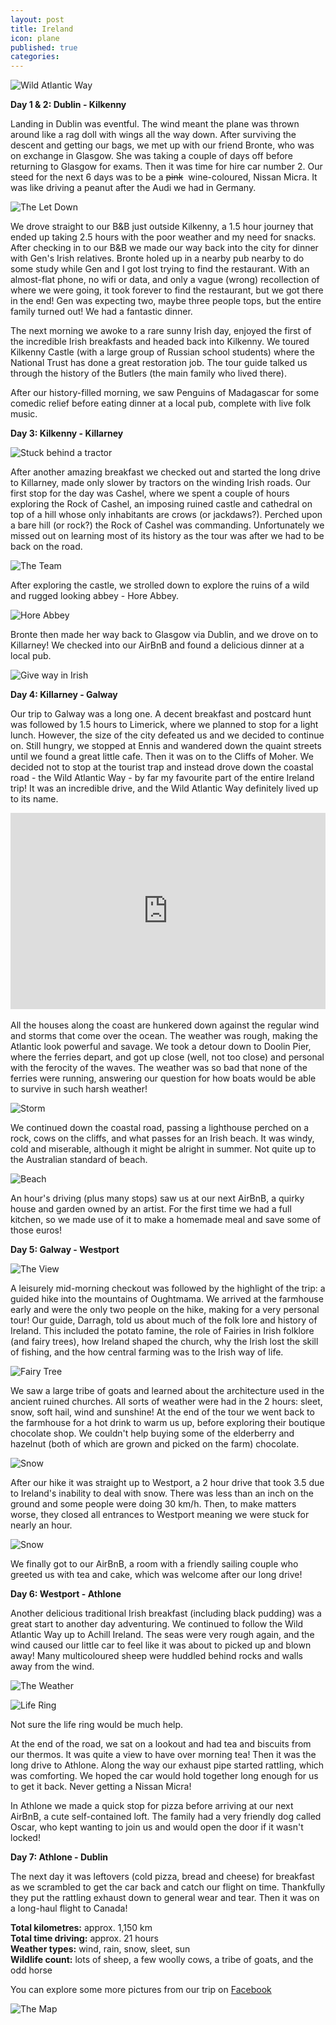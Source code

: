 ```yaml
---
layout: post
title: Ireland
icon: plane
published: true
categories:
---
```


![Wild Atlantic Way](/images/mattandgenvsworld/ireland/Ireland-91.jpg)

**Day 1 & 2: Dublin - Kilkenny**

Landing in Dublin was eventful. The wind meant the plane was thrown around like a rag doll with wings all the way down. After surviving the descent and getting our bags, we met up with our friend Bronte, who was on exchange in Glasgow. She was taking a couple of days off before returning to Glasgow for exams. Then it was time for hire car number 2. Our steed for the next 6 days was to be a <del>pink</del>&nbsp; wine-coloured, Nissan Micra. It was like driving a peanut after the Audi we had in Germany.

![The Let Down](/images/mattandgenvsworld/ireland/Ireland-62.jpg)

We drove straight to our B&B just outside Kilkenny, a 1.5 hour journey that ended up taking 2.5 hours with the poor weather and my need for snacks. After checking in to our B&B we made our way back into the city for dinner with Gen's Irish relatives. Bronte holed up in a nearby pub nearby to do some study while Gen and I got lost trying to find the restaurant. With an almost-flat phone, no wifi or data, and only a vague (wrong) recollection of where we were going, it took forever to find the restaurant, but we got there in the end! Gen was expecting two, maybe three people tops, but the entire family turned out! We had a fantastic dinner.

The next morning we awoke to a rare sunny Irish day, enjoyed the first of the incredible Irish breakfasts and headed back into Kilkenny. We toured Kilkenny Castle (with a large group of Russian school students) where the National Trust has done a great restoration job. The tour guide talked us through the history of the Butlers (the main family who lived there).

After our history-filled morning, we saw Penguins of Madagascar for some comedic relief before eating dinner at a local pub, complete with live folk music.

**Day 3: Kilkenny - Killarney**

![Stuck behind a tractor](/images/mattandgenvsworld/ireland/Ireland-1.jpg)

After another amazing breakfast we checked out and started the long drive to Killarney, made only slower by tractors on the winding Irish roads. Our first stop for the day was Cashel, where we spent a couple of hours exploring the Rock of Cashel, an imposing ruined castle and cathedral on top of a hill whose only inhabitants are crows (or jackdaws?). Perched upon a bare hill (or rock?) the Rock of Cashel was commanding. Unfortunately we missed out on learning most of its history as the tour was after we had to be back on the road.

![The Team](/images/mattandgenvsworld/ireland/Ireland-16.jpg)

After exploring the castle, we strolled down to explore the ruins of a wild and rugged looking abbey - Hore Abbey.

![Hore Abbey](/images/mattandgenvsworld/ireland/Ireland-22.jpg)

Bronte then made her way back to Glasgow via Dublin, and we drove on to Killarney! We checked into our AirBnB and found a delicious dinner at a local pub.

![Give way in Irish](/images/mattandgenvsworld/ireland/Ireland-26.jpg)

**Day 4: Killarney - Galway**

Our trip to Galway was a long one. A decent breakfast and postcard hunt was followed by 1.5 hours to Limerick, where we planned to stop for a light lunch. However, the size of the city defeated us and we decided to continue on. Still hungry, we stopped at Ennis and wandered down the quaint streets until we found a great little cafe. Then it was on to the Cliffs of Moher. We decided not to stop at the tourist trap and instead drove down the coastal road - the Wild Atlantic Way - by far my favourite part of the entire Ireland trip! It was an incredible drive, and the Wild Atlantic Way definitely lived up to its name.

<style>
.video-container {
    position: relative;
    padding-bottom: 56.25%;
    padding-top: 30px; height: 0; overflow: hidden;
}

.video-container iframe,
.video-container object,
.video-container embed {
    position: absolute;
    top: 0;
    left: 0;
    width: 100%;
    height: 100%;
}
</style>

<div class="video-container">
         <iframe width="560" height="315" src="https://www.youtube.com/embed/1JrdFaYx8VU" frameborder="0" allowfullscreen></iframe>
</div>
<br/>
All the houses along the coast are hunkered down against the regular wind and storms that come over the ocean. The weather was rough, making the Atlantic look powerful and savage. We took a detour down to Doolin Pier, where the ferries depart, and got up close (well, not too close) and personal with the ferocity of the waves. The weather was so bad that none of the ferries were running, answering our question for how boats would be able to survive in such harsh weather!

![Storm](/images/mattandgenvsworld/ireland/Ireland-73.jpg)

We continued down the coastal road, passing a lighthouse perched on a rock, cows on the cliffs, and what passes for an Irish beach. It was windy, cold and miserable, although it might be alright in summer. Not quite up to the Australian standard of beach.

![Beach](/images/mattandgenvsworld/ireland/Ireland-81.jpg)

An hour's driving (plus many stops) saw us at our next AirBnB, a quirky house and garden owned by an artist. For the first time we had a full kitchen, so we made use of it to make a homemade meal and save some of those euros!

**Day 5: Galway - Westport**

![The View](/images/mattandgenvsworld/ireland/Ireland-6-2.jpg)

A leisurely mid-morning checkout was followed by the highlight of the trip: a guided hike into the mountains of Oughtmama. We arrived at the farmhouse early and were the only two people on the hike, making for a very personal tour! Our guide, Darragh, told us about much of the folk lore and history of Ireland. This included the potato famine, the role of Fairies in Irish folklore (and fairy trees), how Ireland shaped the church, why the Irish lost the skill of fishing, and the how central farming was to the Irish way of life.

![Fairy Tree](/images/mattandgenvsworld/ireland/Ireland-9-2.jpg)

We saw a large tribe of goats and learned about the architecture used in the ancient ruined churches. All sorts of weather were had in the 2 hours: sleet, snow, soft hail, wind and sunshine! At the end of the tour we went back to the farmhouse for a hot drink to warm us up, before exploring their boutique chocolate shop. We couldn't help buying some of the elderberry and hazelnut (both of which are grown and picked on the farm) chocolate.

![Snow](/images/mattandgenvsworld/ireland/Ireland-25-2.jpg)

After our hike it was straight up to Westport, a 2 hour drive that took 3.5 due to Ireland's inability to deal with snow. There was less than an inch on the ground and some people were doing 30 km/h. Then, to make matters worse, they closed all entrances to Westport meaning we were stuck for nearly an hour.

![Snow](/images/mattandgenvsworld/ireland/Ireland-37-2.jpg)

We finally got to our AirBnB, a room with a friendly sailing couple who greeted us with tea and cake, which was welcome after our long drive!

**Day 6: Westport - Athlone**

Another delicious traditional Irish breakfast (including black pudding) was a great start to another day adventuring. We continued to follow the Wild Atlantic Way up to Achill Ireland.  The seas were very rough again, and the wind caused our little car to feel like it was about to picked up and blown away! Many multicoloured sheep were huddled behind rocks and walls away from the wind.

![The Weather](/images/mattandgenvsworld/ireland/Ireland-16-3.jpg)

![Life Ring](/images/mattandgenvsworld/ireland/Ireland-13-3.jpg)

Not sure the life ring would be much help.

At the end of the road, we sat on a lookout and had tea and biscuits from our thermos. It was quite a view to have over morning tea! Then it was the long drive to Athlone. Along the way our exhaust pipe started rattling, which was comforting. We hoped the car would hold together long enough for us to get it back. Never getting a Nissan Micra!

In Athlone we made a quick stop for pizza before arriving at our next AirBnB, a cute self-contained loft. The family had a very friendly dog called Oscar, who kept wanting to join us and would open the door if it wasn't locked!

**Day 7: Athlone - Dublin**

The next day it was leftovers (cold pizza, bread and cheese) for breakfast as we scrambled to get the car back and catch our flight on time. Thankfully they put the rattling exhaust down to general wear and tear. Then it was on a long-haul flight to Canada!

**Total kilometres:** approx. 1,150 km <br/>
**Total time driving:** approx. 21 hours <br/>
**Weather types:** wind, rain, snow, sleet, sun <br/>
**Wildlife count:** lots of sheep, a few woolly cows, a tribe of goats, and the odd horse <br/>

You can explore some more pictures from our trip on [Facebook](https://www.facebook.com/media/set/?set=a.10205492471931730.1073741836.1249162949&type=1&l=f0aa8cadfe)

![The Map](/images/mattandgenvsworld/ireland/ireland-2.jpg)
